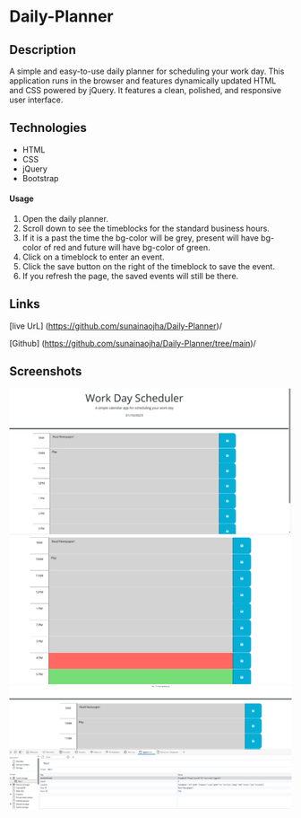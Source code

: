 # Daily-Planner

## Description
A simple and easy-to-use daily planner for scheduling your work day. This application runs in the browser and features dynamically updated HTML and CSS powered by jQuery. It features a clean, polished, and responsive user interface.

## Technologies
* HTML
* CSS
* jQuery
* Bootstrap

#### Usage
1. Open the daily planner.
2. Scroll down to see the timeblocks for the standard business hours.
3. If it is a past the time the bg-color will be grey, present will have   bg-color of red and future will have bg-color of green. 
4. Click on a timeblock to enter an event.
5. Click the save button on the right of the timeblock to save the event.
6. If you refresh the page, the saved events will still be there.



## Links 


[live UrL] (https://github.com/sunainaojha/Daily-Planner)/

[Github] 
(https://github.com/sunainaojha/Daily-Planner/tree/main)/


## Screenshots
![projectpic.1](./assets/img-1.png)
![projectpic.2](./assets/img-2.png)
![projectpic.3](./assets/img-3.png)
